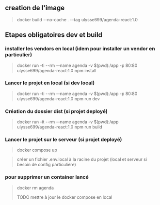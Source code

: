 ## creation de l'image
> docker build --no-cache . --tag ulysse699/agenda-react:1.0

## Etapes obligatoires dev et build

### installer les vendors en local (idem pour installer un vendor en particulier)
> docker run -ti --rm --name agenda  -v $(pwd):/app -p 80:80 ulysse699/agenda-react:1.0  npm install

### Lancer le projet en local (si dev local)
> docker run -ti --rm --name agenda -v $(pwd):/app -p 80:80 ulysse699/agenda-react:1.0  npm run dev

### Création du dossier dist (si projet deployé)
> docker run -it --rm  --name agenda -v $(pwd):/app ulysse699/agenda-react:1.0 npm run build


### Lancer le projet sur le serveur (si projet deployé)
> docker compose up

> créer un fichier .env.local à la racine du projet (local et serveur si besoin de config particulière)

### pour supprimer un container lancé
> docker rm agenda
> 
> TODO mettre à jour le docker compose en local